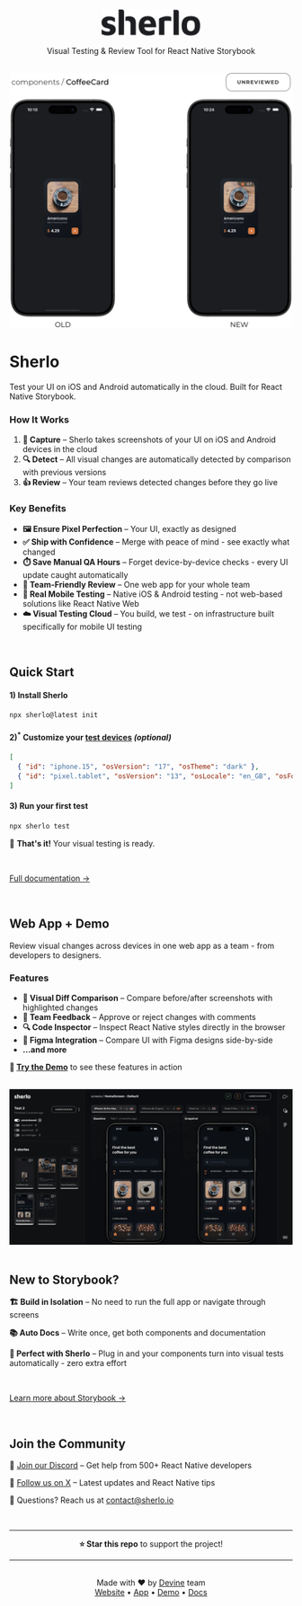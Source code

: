 <br />

<p align="center">
  <a href="https://sherlo.io/">
    <picture>
      <source media="(prefers-color-scheme: dark) and (max-width: 500px)" srcset="./assets/logo-dark.svg" width="140">
      <source media="(prefers-color-scheme: dark)" srcset="./assets/logo-dark.svg" width="176">
      <source media="(max-width: 500px)" srcset="./assets/logo-light.svg" width="140">
      <img src="./assets/logo-light.svg" alt="Sherlo logo" width="176" />
    </picture>
  </a>
</p>

<p align="center">Visual Testing & Review Tool for React Native Storybook</p>

<br />

<div align="center">
  <picture>
    <source media="(prefers-color-scheme: dark) and (max-width: 500px)" srcset="./assets/hero-mobile-dark.gif" width="436">
    <source media="(max-width: 500px)" srcset="./assets/hero-mobile-light.gif" width="436">
    <source media="(prefers-color-scheme: dark)" srcset="./assets/hero-desktop-dark.gif" width="560">
    <img src="./assets/hero-desktop-light.gif" alt="Sherlo visual testing tool demo showing UI comparison and review workflow" width="560" />
  </picture>
</div>

# Sherlo

Test your UI on iOS and Android automatically in the cloud. Built for React Native Storybook.

### How It Works

1. **📸 Capture** – Sherlo takes screenshots of your UI on iOS and Android devices in the cloud
2. **🔍 Detect** – All visual changes are automatically detected by comparison with previous versions
3. **👍 Review** – Your team reviews detected changes before they go live

### Key Benefits

- **🖼️ Ensure Pixel Perfection** – Your UI, exactly as designed
- **✅ Ship with Confidence** – Merge with peace of mind - see exactly what changed
- **⏱️ Save Manual QA Hours** – Forget device-by-device checks - every UI update caught automatically
- **🤝 Team-Friendly Review** – One web app for your whole team
- **📱 Real Mobile Testing** – Native iOS & Android testing - not web-based solutions like React Native Web
- **☁️ Visual Testing Cloud** – You build, we test - on infrastructure built specifically for mobile UI testing

<br />

## Quick Start

#### 1) Install Sherlo

```bash
npx sherlo@latest init
```

#### 2)<sup>\*</sup> Customize your [test devices](https://docs.sherlo.io/setup/config#devices) _(optional)_

<!-- prettier-ignore -->
```json
[
  { "id": "iphone.15", "osVersion": "17", "osTheme": "dark" },
  { "id": "pixel.tablet", "osVersion": "13", "osLocale": "en_GB", "osFontScale": "+1" }
]
```

#### 3) Run your first test

```bash
npx sherlo test
```

🎉 **That's it!** Your visual testing is ready.

<br />

[Full documentation →](https://docs.sherlo.io/setup/integration)

<br />

## Web App + Demo

Review visual changes across devices in one web app as a team - from developers to designers.

### Features

- **📸 Visual Diff Comparison** – Compare before/after screenshots with highlighted changes
- **💬 Team Feedback** – Approve or reject changes with comments
- **🔍 Code Inspector** – Inspect React Native styles directly in the browser
- **🎨 Figma Integration** – Compare UI with Figma designs side-by-side
- **…and more**

**🚀 [Try the Demo](https://app.sherlo.io/demo)** to see these features in action

<br />

<div align="center">
  <img src="./assets/app.webp" alt="Sherlo app preview" />
</div>

<br />

## New to Storybook?

**🏗️ Build in Isolation** – No need to run the full app or navigate through screens

**📚 Auto Docs** – Write once, get both components and documentation

**💖 Perfect with Sherlo** – Plug in and your components turn into visual tests automatically - zero extra effort

<br />

[Learn more about Storybook →](https://github.com/storybookjs/react-native)

<!-- ---

<br />

<div align="center">
  ⭐ <strong>Star this repo</strong> to support the project!
</div>

<br />

<div align="center">
  Made with ❤️ by <a href="https://devine.team">Devine</a> team
  <br />
  <a href="https://sherlo.io">Website</a> •
  <a href="https://app.sherlo.io">App</a> •
  <a href="https://app.sherlo.io/demo">Demo</a> •
  <a href="https://docs.sherlo.io">Docs</a> •
  <a href="https://x.com/sherlo_io">X</a> •
  <a href="https://discord.com/invite/G7eqTBkWZt">Discord</a> •
  <a href="mailto:contact@sherlo.io">Mail</a>
</div>

<br /> -->

<!-- <br />

## Join the Community

**💬 Join our [Discord](https://discord.com/invite/G7eqTBkWZt)**

**📢 Follow us on [X](https://x.com/sherlo_io)**

**📧 Questions?** Reach us at contact@sherlo.io

<br />

## Join the Community

💬 [Join our Discord](https://discord.com/invite/G7eqTBkWZt) • 🙅‍♂️ [Follow us on X](https://x.com/sherlo_io)

<br />

📧 Questions? Reach us at contact@sherlo.io

<br />

## Join the Community

💬 [**Join our Discord**](https://discord.com/invite/G7eqTBkWZt) • 📢 [**Follow us on X**](https://x.com/sherlo_io)

<br />

**📧 Questions?** Reach us at contact@sherlo.io

<br />

## Join the Community

💬 Join our [**Discord**](https://discord.com/invite/G7eqTBkWZt) • 📢 Follow us on [**X**](https://x.com/sherlo_io)

<br />

📧 Questions? **contact@sherlo.io**

<br />

## Join the Community

💬 [Join our Discord](https://discord.com/invite/G7eqTBkWZt) • 📢 [Follow us on X](https://x.com/sherlo_io)

<br />

📧 Questions? contact@sherlo.io

<br />

## Join the Community

**⭐ Star this repo** to support the project!

<br />

💬 [Join our Discord](https://discord.com/invite/G7eqTBkWZt) • 📢 [Follow us on X](https://x.com/sherlo_io)

📧 Questions? contact@sherlo.io -->

<br />

## Join the Community

<!-- 💬 [Join our Discord](https://discord.com/invite/G7eqTBkWZt) • 📢 [Follow us on X](https://x.com/sherlo_io)

<br />

📧 Questions? contact@sherlo.io -->

💬 [Join our Discord](https://discord.com/invite/G7eqTBkWZt) – Get help from 500+ React Native developers

📢 [Follow us on X](https://x.com/sherlo_io) – Latest updates and React Native tips

📧 Questions? Reach us at contact@sherlo.io

<!--
<br />

**⭐ Star this repo** to support the project! -->

<br />

---

<div align="center">
  <strong>⭐ Star this repo</strong> to support the project!
</div>

---

<br />

<div align="center">
  <!-- <strong>⭐ Star this repo</strong> to support the project!
  <br />
  <br /> -->
  Made with ❤️ by <a href="https://devine.team">Devine</a> team
  <br />
  <a href="https://sherlo.io">Website</a> • 
  <a href="https://app.sherlo.io">App</a> • 
  <a href="https://app.sherlo.io/demo">Demo</a> • 
  <a href="https://docs.sherlo.io">Docs</a>
  <!-- <a href="mailto:contact@sherlo.io">Mail</a> -->
</div>

<br />
